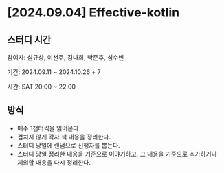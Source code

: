 # [2024.09.04] Effective-kotlin

## 스터디 시간

참여자: 심규상, 이선주, 김나희, 박준후, 심수빈

기간: 2024.09.11 ~ 2024.10.26 + 7

시간: SAT 20:00 ~ 22:00

## 방식

- 매주 1챕터씩을 읽어온다.
- 겹치지 않게 각자 책 내용을 정리한다.
- 스터디 당일에 랜덤으로 진행자를 뽑는다.
- 스터디 당일 정리한 내용을 기준으로 이야기하고, 그 내용을 기준으로 추가하거나 제외할 내용을 다시 정리한다.
